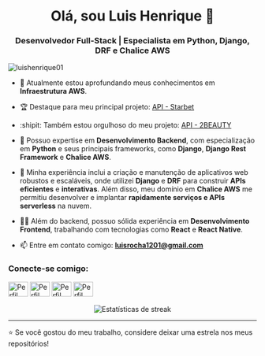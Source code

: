 <h1 align="center">Olá, sou Luis Henrique 👋</h1>
<h3 align="center">Desenvolvedor Full-Stack | Especialista em Python, Django, DRF e Chalice AWS</h3>

<p align="left"> <img src="https://komarev.com/ghpvc/?username=luishenrique01&label=Visualizações%20do%20Perfil&color=0e75b6&style=flat" alt="luishenrique01" /> </p>

- 🌱 Atualmente estou aprofundando meus conhecimentos em **Infraestrutura AWS**.

- :trophy: Destaque para meu principal projeto: [API - Starbet](https://github.com/LuisHenrique01/api_bolao/)

- :shipit: Também estou orgulhoso do meu projeto: [API - 2BEAUTY](https://github.com/LuisHenrique01/api-2beauty)

- 💬 Possuo expertise em **Desenvolvimento Backend**, com especialização em **Python** e seus principais frameworks, como **Django**, **Django Rest Framework** e **Chalice AWS**.

- 🚀 Minha experiência inclui a criação e manutenção de aplicativos web robustos e escaláveis, onde utilizei **Django** e **DRF** para construir **APIs eficientes** e **interativas**. Além disso, meu domínio em **Chalice AWS** me permitiu desenvolver e implantar **rapidamente serviços e APIs serverless** na nuvem.

- 👨‍💻 Além do backend, possuo sólida experiência em **Desenvolvimento Frontend**, trabalhando com tecnologias como **React** e **React Native**.

- 📫 Entre em contato comigo: **luisrocha1201@gmail.com**

<h3 align="left">Conecte-se comigo:</h3>
<p align="left">
  <a href="https://linkedin.com/in/luis-henrique-b-aa8669136" target="_blank"><img src="https://raw.githubusercontent.com/rahuldkjain/github-profile-readme-generator/master/src/images/icons/Social/linked-in-alt.svg" alt="Perfil do LinkedIn" height="30" width="40" /></a>
  <a href="https://kaggle.com/luishenrique1201" target="_blank"><img src="https://raw.githubusercontent.com/rahuldkjain/github-profile-readme-generator/master/src/images/icons/Social/kaggle.svg" alt="Perfil do Kaggle" height="30" width="40" /></a>
  <a href="https://instagram.com/luis_h_bueno.py" target="_blank"><img src="https://raw.githubusercontent.com/rahuldkjain/github-profile-readme-generator/master/src/images/icons/Social/instagram.svg" alt="Perfil do Instagram" height="30" width="40" /></a>
  <a href="https://discord.gg/Luis Henrique#5267" target="_blank"><img src="https://raw.githubusercontent.com/rahuldkjain/github-profile-readme-generator/master/src/images/icons/Social/discord.svg" alt="Perfil do Discord" height="30" width="40" /></a>
</p>

<p align="center"><img src="https://github-readme-streak-stats.herokuapp.com/?user=luishenrique01&theme=dark" alt="Estatísticas de streak" /></p>

---

⭐️ Se você gostou do meu trabalho, considere deixar uma estrela nos meus repositórios!
